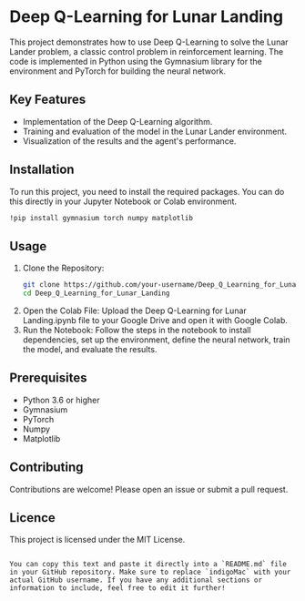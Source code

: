 # Deep Q-Learning for Lunar Landing

This project demonstrates how to use Deep Q-Learning to solve the Lunar Lander problem, a classic control problem in reinforcement learning. The code is implemented in Python using the Gymnasium library for the environment and PyTorch for building the neural network.

## Key Features
- Implementation of the Deep Q-Learning algorithm.
- Training and evaluation of the model in the Lunar Lander environment.
- Visualization of the results and the agent's performance.

## Installation
To run this project, you need to install the required packages. You can do this directly in your Jupyter Notebook or Colab environment.

```bash
!pip install gymnasium torch numpy matplotlib
```

## Usage

1. Clone the Repository:
   ```bash
   git clone https://github.com/your-username/Deep_Q_Learning_for_Lunar_Landing.git
   cd Deep_Q_Learning_for_Lunar_Landing
   ```
2. Open the Colab File:
  Upload the Deep Q-Learning for Lunar Landing.ipynb file to your Google Drive and open it with Google Colab.
3. Run the Notebook:
   Follow the steps in the notebook to install dependencies, set up the environment, define the neural network, train the model, and evaluate the results.

## Prerequisites
- Python 3.6 or higher
- Gymnasium
- PyTorch
- Numpy
- Matplotlib

## Contributing
Contributions are welcome! Please open an issue or submit a pull request.

## Licence 

This project is licensed under the MIT License.

```vbnet

You can copy this text and paste it directly into a `README.md` file in your GitHub repository. Make sure to replace `indigoMac` with your actual GitHub username. If you have any additional sections or information to include, feel free to edit it further!
```
